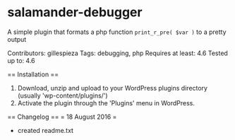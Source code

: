 # salamander-debugger
A simple plugin that formats a php function `print_r_pre( $var )` to a pretty output

Contributors: gillespieza
Tags: debugging, php
Requires at least: 4.6
Tested up to: 4.6

== Installation ==
1. Download, unzip and upload to your WordPress plugins directory (usually \'wp-content/plugins/\')
2. Activate the plugin through the \'Plugins\' menu in WordPress.

== Changelog ==
= 18 August 2016 =
* created readme.txt
